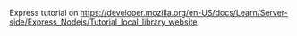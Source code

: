 Express tutorial on https://developer.mozilla.org/en-US/docs/Learn/Server-side/Express_Nodejs/Tutorial_local_library_website

